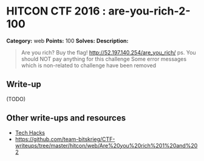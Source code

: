 # HITCON CTF 2016 : are-you-rich-2-100

**Category:** web
**Points:** 100
**Solves:**
**Description:**

> Are you rich? Buy the flag! <http://52.197.140.254/are_you_rich/> ps. You should NOT pay anything for this challenge Some error messages which is non-related to challenge have been removed


## Write-up

(TODO)

## Other write-ups and resources

* [Tech Hacks](https://nacayoshi00.wordpress.com/2016/10/09/hitcon-2016-writeup/)
* https://github.com/team-bitskrieg/CTF-writeups/tree/master/hitcon/web/Are%20you%20rich%201%20and%202
